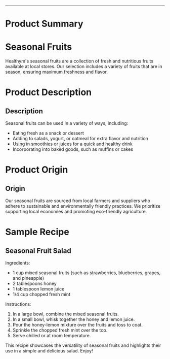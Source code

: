 ---

# Product Summary

**Seasonal Fruits**
=====================

Healthym's seasonal fruits are a collection of fresh and nutritious fruits available at local stores. Our selection includes a variety of fruits that are in season, ensuring maximum freshness and flavor.

# Product Description

**Description**
------------

Seasonal fruits can be used in a variety of ways, including:

*   Eating fresh as a snack or dessert
*   Adding to salads, yogurt, or oatmeal for extra flavor and nutrition
*   Using in smoothies or juices for a quick and healthy drink
*   Incorporating into baked goods, such as muffins or cakes

# Product Origin

**Origin**
----------

Our seasonal fruits are sourced from local farmers and suppliers who adhere to sustainable and environmentally friendly practices. We prioritize supporting local economies and promoting eco-friendly agriculture.

# Sample Recipe

**Seasonal Fruit Salad**
----------------------

Ingredients:

*   1 cup mixed seasonal fruits (such as strawberries, blueberries, grapes, and pineapple)
*   2 tablespoons honey
*   1 tablespoon lemon juice
*   1/4 cup chopped fresh mint

Instructions:

1.  In a large bowl, combine the mixed seasonal fruits.
2.  In a small bowl, whisk together the honey and lemon juice.
3.  Pour the honey-lemon mixture over the fruits and toss to coat.
4.  Sprinkle the chopped fresh mint over the top.
5.  Serve chilled or at room temperature.

This recipe showcases the versatility of seasonal fruits and highlights their use in a simple and delicious salad. Enjoy!